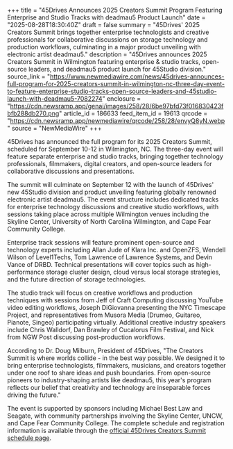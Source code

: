 +++
title = "45Drives Announces 2025 Creators Summit Program Featuring Enterprise and Studio Tracks with deadmau5 Product Launch"
date = "2025-08-28T18:30:40Z"
draft = false
summary = "45Drives' 2025 Creators Summit brings together enterprise technologists and creative professionals for collaborative discussions on storage technology and production workflows, culminating in a major product unveiling with electronic artist deadmau5."
description = "45Drives announces 2025 Creators Summit in Wilmington featuring enterprise & studio tracks, open-source leaders, and deadmau5 product launch for 45Studio division."
source_link = "https://www.newmediawire.com/news/45drives-announces-full-program-for-2025-creators-summit-in-wilmington-nc-three-day-event-to-feature-enterprise-studio-tracks-open-source-leaders-and-45studio-launch-with-deadmau5-7082274"
enclosure = "https://cdn.newsramp.app/genai/images/258/28/6be97bfd73f016830423fbfb288db270.png"
article_id = 186633
feed_item_id = 19613
qrcode = "https://cdn.newsramp.app/newmediawire/qrcode/258/28/envyQ8yN.webp"
source = "NewMediaWire"
+++

<p>45Drives has announced the full program for its 2025 Creators Summit, scheduled for September 10-12 in Wilmington, NC. The three-day event will feature separate enterprise and studio tracks, bringing together technology professionals, filmmakers, digital creators, and open-source leaders for collaborative discussions and presentations.</p><p>The summit will culminate on September 12 with the launch of 45Drives' new 45Studio division and product unveiling featuring globally renowned electronic artist deadmau5. The event structure includes dedicated tracks for enterprise technology discussions and creative studio workflows, with sessions taking place across multiple Wilmington venues including the Skyline Center, University of North Carolina Wilmington, and Cape Fear Community College.</p><p>Enterprise track sessions will feature prominent open-source and technology experts including Allan Jude of Klara Inc. and OpenZFS, Wendell Wilson of Level1Techs, Tom Lawrence of Lawrence Systems, and Devin Vance of DRBD. Technical presentations will cover topics such as high-performance storage cluster design, cloud versus local storage strategies, and the future direction of storage technologies.</p><p>The studio track will focus on creative workflows and production techniques with sessions from Jeff of Craft Computing discussing YouTube video editing workflows, Joseph DiGiovanna presenting the NYC Timescape Project, and representatives from Musora Media (Drumeo, Guitareo, Pianote, Singeo) participating virtually. Additional creative industry speakers include Chris Walldorf, Dan Brawley of Cucalorus Film Festival, and Nick from NGW Post discussing post-production workflows.</p><p>According to Dr. Doug Milburn, President of 45Drives, "The Creators Summit is where worlds collide - in the best way possible. We designed it to bring enterprise technologists, filmmakers, musicians, and creators together under one roof to share ideas and push boundaries. From open-source pioneers to industry-shaping artists like deadmau5, this year's program reflects our belief that creativity and technology are inseparable forces driving the future."</p><p>The event is supported by sponsors including Michael Best Law and Seagate, with community partnerships involving the Skyline Center, UNCW, and Cape Fear Community College. The complete schedule and registration information is available through the <a href="https://45drives.com/creators-summit/schedule" rel="nofollow" target="_blank">official 45Drives Creators Summit schedule page</a>.</p>